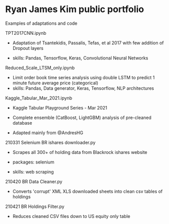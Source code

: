 # Ryan James Kim public portfolio
Examples of adaptations and code

TPT2017CNN.ipynb

* Adaptation of Tsantekidis, Passalis, Tefas, et al 2017 with few addition of Dropout layers

* skills: Pandas, Tensorflow, Keras, Convolutional Neural Networks


Reduced_Scale_LTSM_only.ipynb

* Limit order book time series analysis using double LSTM to predict 1 minute future average price (categorical)
* skills: Pandas, Data generator, Keras, Tensorflow, NLP architectures


Kaggle_Tabular_Mar_2021.ipynb

* Kaggle Tabular Playground Series - Mar 2021

* Complete ensemble (CatBoost, LightGBM) analysis of pre-cleaned database

* Adapted mainly from @AndresHG



210331 Selenium BR ishares downloader.py

* Scrapes all 300+ of holding data from Blackrock ishares website

* packages: selenium

* skills: web scraping



210420 BR Data Cleaner.py

* Converts 'corrupt' XML XLS downloaded sheets into clean csv tables of holdings


210421 BR Holdings Filter.py

* Reduces cleaned CSV files down to US equity only table

